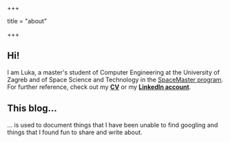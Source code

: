 +++

title = "about"

+++

## Hi!

I am Luka, a master's student of Computer Engineering at the University of Zagreb and of Space Science and Technology in the [SpaceMaster program](http://spacemaster.eu/).
For further reference, check out my [**CV**](/LSCV.pdf) or my [**LinkedIn account**](https://www.linkedin.com/in/lstrz).

## This blog...

... is used to document things that I have been unable to find googling and things that I found fun to share and write about.
